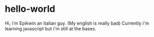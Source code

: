 # hello-world
Hi, i'm Epikwin an italian guy. 
(My english is really bad)
Currently i'm learning javascript but i'm still at the bases.
